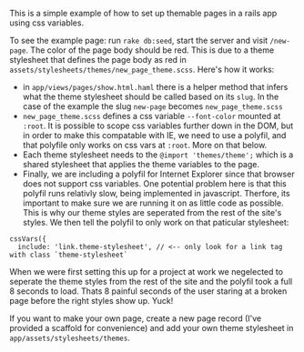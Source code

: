 This is a simple example of how to set up themable pages in a rails app using css variables.

To see the example page: run `rake db:seed`, start the server and visit `/new-page`. The color of the page body should be red. This is due to a theme stylesheet that defines the page body as red in `assets/stylesheets/themes/new_page_theme.scss`. Here's how it works:

 - in `app/views/pages/show.html.haml` there is a helper method that infers what the theme stylesheet should be called based on its `slug`. In the case of the example the slug `new-page` becomes `new_page_theme.scss`
 - `new_page_theme.scss` defines a css variable `--font-color` mounted at `:root`. It is possible to scope css variables further down in the DOM, but in order to make this compatable with IE, we need to use a polyfil, and that polyfile only works on css vars at `:root`. More on that below.
 - Each theme stylesheet needs to the `@import 'themes/theme';` which is a shared stylesheet that applies the theme variables to the page.
 - Finally, we are including a polyfil for Internet Explorer since that browser does not support css variables. One potential problem here is that this polyfil runs relativly slow, being implemented in javascript. Therfore, its important to make sure we are running it on as little code as possible. This is why our theme styles are seperated from the rest of the site's styles. We then tell the polyfil to only work on that paticular stylesheet:

```
cssVars({
  include: 'link.theme-stylesheet', // <-- only look for a link tag with class `theme-stylesheet`
```
When we were first setting this up for a project at work we negelected to seperate the theme styles from the rest of the site and the polyfil took a full 8 seconds to load. Thats 8 painful seconds of the user staring at a broken page before the right styles show up. Yuck!

If you want to make your own page, create a new page record (I've provided a scaffold for convenience) and add your own theme stylesheet in `app/assets/stylesheets/themes`.